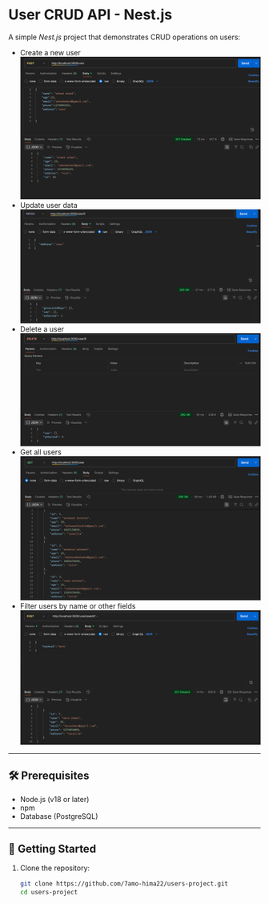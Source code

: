 # User CRUD API - Nest.js

A simple *Nest.js* project that demonstrates CRUD operations on users:
- Create a new user
![add user](./screenshots/Screenshot%202025-08-28%20213355%20add%20data.png)
- Update user data
![update user](./screenshots/Screenshot%202025-08-28%20213456%20update%20data.png)
- Delete a user
![delete user](./screenshots/Screenshot%202025-08-28%20213427%20delete%20data.png)
- Get all users
![get all users](./screenshots/Screenshot%202025-08-28%20213255%20get%20data.png)
- Filter users by name or other fields
![filter data](./screenshots/Screenshot%202025-08-28%20213603%20filters.png)

---

## 🛠 Prerequisites
- Node.js (v18 or later)
- npm 
- Database (PostgreSQL)

---

## 🚀 Getting Started

1. Clone the repository:
   ```bash
   git clone https://github.com/7amo-hima22/users-project.git
   cd users-project